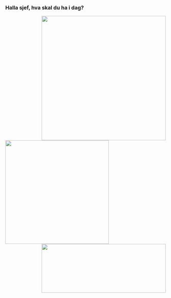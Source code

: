 ### Halla sjef, hva skal du ha i dag?
<!--
**AndersPanders123/AndersPanders123** is a ✨ _special_ ✨ repository because its `README.md` (this file) appears on your GitHub profile.

Here are some ideas to get you started:

- 🔭 I’m currently working on ...
- 🌱 I’m currently learning ...
- 👯 I’m looking to collaborate on ...
- 🤔 I’m looking for help with ...
- 💬 Ask me about ...
- 📫 How to reach me: ...
- 😄 Pronouns: ...
- ⚡ Fun fact: ...
-->

<p align="center">
    <a href="https://github.com/anuraghazra/github-readme-stats" title="Go to Source">
        <img width=390 src="github-readme-stats-three-phi-11.vercel.app/api?username=anderspanders123&include_all_commits=true&show_icons=true&theme=transparent" align="right"/>
    </a>
    <a href="https://github.com/anuraghazra/github-readme-stats">
        <img width=325 src="https://github-readme-stats-three-phi-11.vercel.app/api?username=anderspanders123&show_icons=true&locale=en&theme=transparent&langs_count=20&size_weight=0.5&count_weight=0.5&card_width=325" align="left"/>
</a>
    <a href="https://github.com/denvercoder1/github-readme-streak-stats" title="Go to Source">
        <img width=390 height="153px" src="https://streak-stats.demolab.com/?user=AndersPanders123&theme=transparent" align="right"/>
    </a>
</p>

